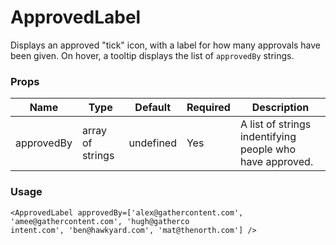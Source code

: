 # ApprovedLabel
Displays an approved "tick" icon, with a label for how many approvals have been given. On hover, a tooltip displays the list of `approvedBy` strings.

### Props

| Name                | Type          | Default   | Required | Description                                                                   |
| ------------------- |-------------- | --------- | -------- |------------------------------------------------------------------------------ |
| approvedBy              | array of strings | undefined        | Yes       | A list of strings indentifying people who have approved.                                                             |
### Usage
```
<ApprovedLabel approvedBy=['alex@gathercontent.com', 'amee@gathercontent.com', 'hugh@gatherco
intent.com', 'ben@hawkyard.com', 'mat@thenorth.com'] />
```
